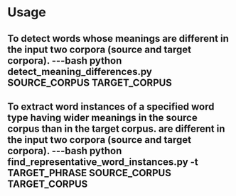 # Usage

To detect words whose meanings are different in the input two corpora (source and target corpora).
---bash
python detect_meaning_differences.py SOURCE_CORPUS TARGET_CORPUS
---

To extract word instances of a specified word type having wider meanings in the source corpus than in the target corpus. are different in the input two corpora (source and target corpora).
---bash
python find_representative_word_instances.py -t TARGET_PHRASE SOURCE_CORPUS TARGET_CORPUS
---
